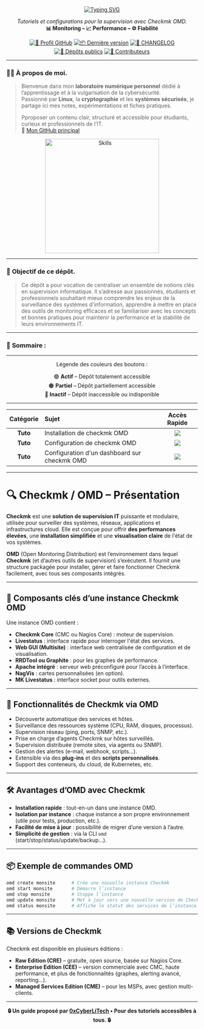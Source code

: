 <div align="center">

  <a href="https://github.com/0xCyberLiTech">
    <img src="https://readme-typing-svg.herokuapp.com?font=Fira+Code&size=32&pause=1000&color=D14A4A&center=true&vCenter=true&width=650&lines=SUPERVISION+AVEC+CHECKMK+OMD;Installation+%26+Configuration;Tutoriels+%26+Fichiers+d'Exemple" alt="Typing SVG" />
  </a>
  
  <p align="center">
    <em>Tutoriels et configurations pour la supervision avec Checkmk OMD.</em><br>
    <b>📊 Monitoring – 📈 Performance – ⚙️ Fiabilité</b>
  </p>

  [![🔗 Profil GitHub](https://img.shields.io/badge/Profil-GitHub-181717?logo=github&style=flat-square)](https://github.com/0xCyberLiTech)
  [![📦 Dernière version](https://img.shields.io/github/v/release/0xCyberLiTech/Supervision?label=version&style=flat-square&color=blue)](https://github.com/0xCyberLiTech/Supervision/releases/latest)
  [![📄 CHANGELOG](https://img.shields.io/badge/📄%20Changelog-Checkmk-blue?style=flat-square)](https://github.com/0xCyberLiTech/Checkmk/blob/main/CHANGELOG.md)
  [![📂 Dépôts publics](https://img.shields.io/badge/Dépôts-publics-blue?style=flat-square)](https://github.com/0xCyberLiTech?tab=repositories)
  [![👥 Contributeurs](https://img.shields.io/badge/👥%20Contributeurs-cliquez%20ici-007ec6?style=flat-square)](https://github.com/0xCyberLiTech/Checkmk/graphs/contributors)

</div>

---

### 👨‍💻 **À propos de moi.**

> Bienvenue dans mon **laboratoire numérique personnel** dédié à l’apprentissage et à la vulgarisation de la cybersécurité.  
> Passionné par **Linux**, la **cryptographie** et les **systèmes sécurisés**, je partage ici mes notes, expérimentations et fiches pratiques.  
>  
> Pproposer un contenu clair, structuré et accessible pour étudiants, curieux et professionnels de l’IT.  
> 🔗 [Mon GitHub principal](https://github.com/0xCyberLiTech)

<p align="center">
  <a href="https://github.com/0xCyberLiTech" target="_blank" rel="noopener">
    <img src="https://skillicons.dev/icons?i=linux,debian,bash,docker,nginx,git,vim" alt="Skills" alt="Logo techno" width="300">
  </a>
</p>

---

### 🎯 **Objectif de ce dépôt.**

> Ce dépôt a pour vocation de centraliser un ensemble de notions clés en supervision informatique. Il s’adresse aux passionnés, étudiants et professionnels souhaitant mieux comprendre les enjeux de la
> surveillance des systèmes d'information, apprendre à mettre en place des outils de monitoring efficaces et se familiariser avec les concepts et bonnes pratiques pour maintenir la performance et la stabilité de
> leurs environnements IT.

---

### 🧭 **Sommaire :**

---

<div align="center" style="margin-bottom: 10px;">

Légende des couleurs des boutons :

🟢 **Actif** – Dépôt totalement accessible  
🟠 **Partiel** – Dépôt partiellement accessible  
🔴 **Inactif** – Dépôt inaccessible ou indisponible

</div>

---

<div align="center">

| Catégorie | Sujet | Accès Rapide |
|:---:|:---|:---:|
| **Tuto** | Installation de checkmk OMD | [<img src="https://img.shields.io/badge/EXPLORER-red?style=for-the-badge&logo=github&logoColor=white">]() |
| **Tuto** | Configuration de checkmk OMD | [<img src="https://img.shields.io/badge/EXPLORER-red?style=for-the-badge&logo=github&logoColor=white">]() |
| **Tuto** | Configuration d'un dashboard sur checkmk OMD | [<img src="https://img.shields.io/badge/EXPLORER-red?style=for-the-badge&logo=github&logoColor=white">]() |

</div>

---

# 🔍 Checkmk / OMD – Présentation

**Checkmk** est une **solution de supervision IT** puissante et modulaire, utilisée pour surveiller des systèmes, réseaux, applications et infrastructures cloud. Elle est conçue pour offrir **des performances élevées**, une **installation simplifiée** et une **visualisation claire** de l'état de vos systèmes.

**OMD** (Open Monitoring Distribution) est l’environnement dans lequel **Checkmk** (et d’autres outils de supervision) s’exécutent. Il fournit une structure packagée pour installer, gérer et faire fonctionner Checkmk facilement, avec tous ses composants intégrés.

---

## 🧩 Composants clés d’une instance Checkmk OMD

Une instance OMD contient :

- **Checkmk Core** (CMC ou Nagios Core) : moteur de supervision.  
- **Livestatus** : interface rapide pour interroger l'état des services.  
- **Web GUI (Multisite)** : interface web centralisée de configuration et de visualisation.  
- **RRDTool ou Graphite** : pour les graphes de performance.  
- **Apache intégré** : serveur web préconfiguré pour l’accès à l’interface.  
- **NagVis** : cartes personnalisées (en option).  
- **MK Livestatus** : interface socket pour outils externes.  

---

## 🚀 Fonctionnalités de Checkmk via OMD

- Découverte automatique des services et hôtes.
- Surveillance des ressources système (CPU, RAM, disques, processus).
- Supervision réseau (ping, ports, SNMP, etc.).
- Prise en charge d’agents Checkmk sur hôtes surveillés.
- Supervision distribuée (remote sites, via agents ou SNMP).
- Gestion des alertes (e-mail, webhook, scripts…).
- Extensible via des **plug-ins** et des **scripts personnalisés**.
- Support des conteneurs, du cloud, de Kubernetes, etc.

---

## 🛠️ Avantages d’OMD avec Checkmk

- **Installation rapide** : tout-en-un dans une instance OMD.
- **Isolation par instance** : chaque instance a son propre environnement (utile pour tests, production, etc.).
- **Facilité de mise à jour** : possibilité de migrer d’une version à l’autre.
- **Simplicité de gestion** : via la CLI `omd` (start/stop/status/update/backup…).

---

## 📦 Exemple de commandes OMD

```bash
omd create monsite      # Crée une nouvelle instance Checkmk
omd start monsite       # Démarre l’instance
omd stop monsite        # Stoppe l’instance
omd update monsite      # Met à jour vers une nouvelle version de Checkmk
omd status monsite      # Affiche le statut des services de l’instance
```

---

## 📚 Versions de Checkmk

Checkmk est disponible en plusieurs éditions :

- **Raw Edition (CRE)** – gratuite, open source, basée sur Nagios Core.  
- **Enterprise Edition (CEE)** – version commerciale avec CMC, haute performance, et plus de fonctionnalités (graphes, alerting avancé, reporting…).  
- **Managed Services Edition (CME)** – pour les MSPs, avec gestion multi-clients.

---

<p align="center">
  <b>🔒 Un guide proposé par <a href="https://github.com/0xCyberLiTech">0xCyberLiTech</a> • Pour des tutoriels accessibles à tous. 🔒</b>
</p>
